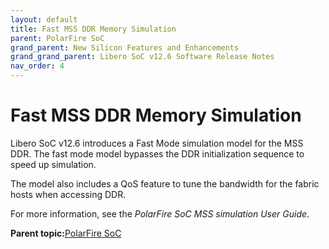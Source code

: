 ```yaml
---
layout: default
title: Fast MSS DDR Memory Simulation
parent: PolarFire SoC
grand_parent: New Silicon Features and Enhancements
grand_grand_parent: Libero SoC v12.6 Software Release Notes
nav_order: 4
---
```

# Fast MSS DDR Memory Simulation

Libero SoC v12.6 introduces a Fast Mode simulation model for the MSS DDR. The fast mode model bypasses the DDR initialization sequence to speed up simulation.

The model also includes a QoS feature to tune the bandwidth for the fabric hosts when accessing DDR.

For more information, see the *PolarFire SoC MSS simulation User Guide*.

**Parent topic:**[PolarFire SoC](GUID-01242F39-2030-4BC9-A2F4-EA1744E85B84.md)

